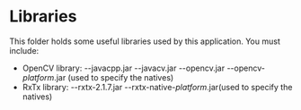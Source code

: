 # Libraries

This folder holds some useful libraries used by this application.
You must include:
- OpenCV library:
--javacpp.jar
--javacv.jar
--opencv.jar
--opencv- *platform*.jar (used to specify the natives)
- RxTx library: 
--rxtx-2.1.7.jar
--rxtx-native-*platform*.jar(used to specify the natives)
